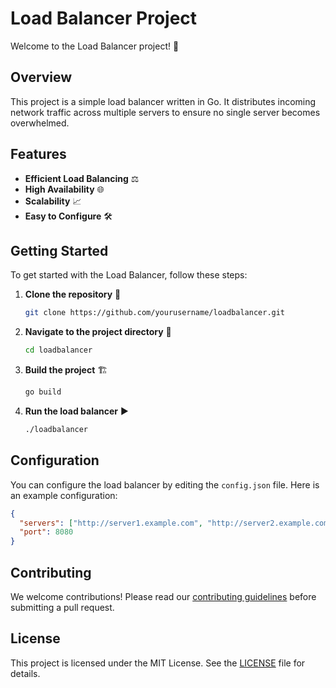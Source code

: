 # Load Balancer Project

Welcome to the Load Balancer project! 🚀

## Overview

This project is a simple load balancer written in Go. It distributes incoming network traffic across multiple servers to ensure no single server becomes overwhelmed.

## Features

- **Efficient Load Balancing** ⚖️
- **High Availability** 🌐
- **Scalability** 📈
- **Easy to Configure** 🛠️

## Getting Started

To get started with the Load Balancer, follow these steps:

1. **Clone the repository** 📂
   ```sh
   git clone https://github.com/yourusername/loadbalancer.git
   ```
2. **Navigate to the project directory** 📁
   ```sh
   cd loadbalancer
   ```
3. **Build the project** 🏗️
   ```sh
   go build
   ```
4. **Run the load balancer** ▶️
   ```sh
   ./loadbalancer
   ```

## Configuration

You can configure the load balancer by editing the `config.json` file. Here is an example configuration:

```json
{
  "servers": ["http://server1.example.com", "http://server2.example.com"],
  "port": 8080
}
```

## Contributing

We welcome contributions! Please read our [contributing guidelines](CONTRIBUTING.md) before submitting a pull request.

## License

This project is licensed under the MIT License. See the [LICENSE](LICENSE) file for details.

